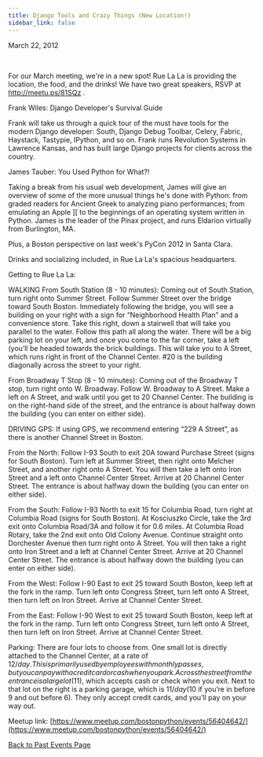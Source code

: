 ```yaml
---
title: Django Tools and Crazy Things (New Location!)
sidebar_link: false
---
```


March 22, 2012


   

For our March meeting, we're in a new spot! Rue La La is providing the location, the food, and the drinks! We have two great speakers, RSVP at http://meetu.ps/81SQz .

Frank Wiles: Django Developer's Survival Guide

Frank will take us through a quick tour of the must have tools for the modern Django developer: South, Django Debug Toolbar, Celery, Fabric, Haystack, Tastypie, IPython, and so on. Frank runs Revolution Systems in Lawrence Kansas, and has built large Django projects for clients across the country.

James Tauber: You Used Python for What?!

Taking a break from his usual web development, James will give an overview of some of the more unusual things he's done with Python: from graded readers for Ancient Greek to analyzing piano performances; from emulating an Apple ][ to the beginnings of an operating system written in Python. James is the leader of the Pinax project, and runs Eldarion virtually from Burlington, MA.

Plus, a Boston perspective on last week's PyCon 2012 in Santa Clara.

Drinks and socializing included, in Rue La La's spacious headquarters.

Getting to Rue La La:

WALKING
From South Station (8 - 10 minutes):
Coming out of South Station, turn right onto Summer Street. Follow Summer Street over the bridge toward South Boston. Immediately following the bridge, you will see a building on your right with a sign for “Neighborhood Health Plan” and a convenience store. Take this right, down a stairwell that will take you parallel to the water. Follow this path all along the water. There will be a big parking lot on your left, and once you come to the far corner, take a left (you’ll be headed towards the brick buildings. This will take you to A Street, which runs right in front of the Channel Center. #20 is the building diagonally across the street to your right.

From Broadway T Stop (8 - 10 minutes):
Coming out of the Broadway T stop, turn right onto W. Broadway. Follow W. Broadway to A Street. Make a left on A Street, and walk until you get to 20 Channel Center. The building is on the right-hand side of the street, and the entrance is about halfway down the building (you can enter on either side).

DRIVING
GPS: If using GPS, we recommend entering “229 A Street”, as there is another Channel Street in Boston.

From the North:
Follow I-93 South to exit 20A toward Purchase Street (signs for South Boston). Turn left at Summer Street, then right onto Melcher Street, and another right onto A Street. You will then take a left onto Iron Street and a left onto Channel Center Street. Arrive at 20 Channel Center Street. The entrance is about halfway down the building (you can enter on either side).

From the South:
Follow I-93 North to exit 15 for Columbia Road, turn right at Columbia Road (signs for South Boston). At Kosciuszko Circle, take the 3rd exit onto Columbia Road/3A and follow it for 0.6 miles. At Columbia Road Rotary, take the 2nd exit onto Old Colony Avenue. Continue straight onto Dorchester Avenue then turn right onto A Street. You will then take a right onto Iron Street and a left at Channel Center Street. Arrive at 20 Channel Center Street. The entrance is about halfway down the building (you can enter on either side).

From the West:
Follow I-90 East to exit 25 toward South Boston, keep left at the fork in the ramp. Turn left onto Congress Street, turn left onto A Street, then turn left on Iron Street. Arrive at Channel Center Street.

From the East:
Follow I-90 West to exit 25 toward South Boston, keep left at the fork in the ramp. Turn left onto Congress Street, turn left onto A Street, then turn left on Iron Street. Arrive at Channel Center Street.

Parking:
There are four lots to choose from. One small lot is directly attached to the Channel Center, at a rate of $12/day. This is primarily used by employees with monthly passes, but you can pay with a credit card or cash when you park. Across the street from the entrance is a large lot ($11), which accepts cash or check when you exit. Next to that lot on the right is a parking garage, which is $11/day ($10 if you’re in before 9 and out before 6). They only accept credit cards, and you’ll pay on your way out.


Meetup link: [https://www.meetup.com/bostonpython/events/56404642/](https://www.meetup.com/bostonpython/events/56404642/)

[Back to Past Events Page](index.md)